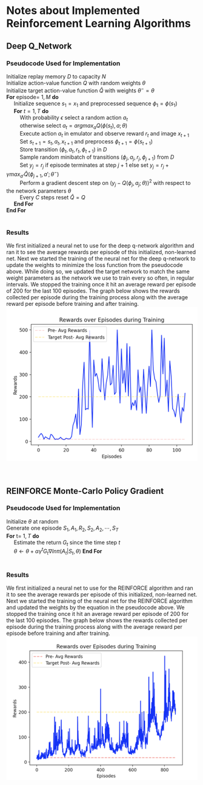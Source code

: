 # Notes about Implemented Reinforcement Learning Algorithms

## Deep Q_Network

### Pseudocode Used for Implementation <br>

Initialize replay memory $D$ to capacity $N$ <br>
Initialize action-value function $Q$ with random weights $\theta$ <br>
Initialize target action-value function $\hat{Q}$ with weights $\theta^{-}=\theta$ <br>
**For** episode= $1, M$ **do** <br>
&nbsp;&nbsp;&nbsp;&nbsp; Initialize sequence $s_1={x_1}$ and preprocessed sequence $\phi_1=\phi(s_1)$<br>
&nbsp;&nbsp;&nbsp;&nbsp; **For** $t=1, T$ **do** <br>
&nbsp;&nbsp;&nbsp;&nbsp;&nbsp;&nbsp;&nbsp;&nbsp; With probability $\epsilon$ select a random action $a_t$ <br>
&nbsp;&nbsp;&nbsp;&nbsp;&nbsp;&nbsp;&nbsp;&nbsp; otherwise select $a_t=argmax_a Q(\phi(s_t), a; \theta)$ <br>
&nbsp;&nbsp;&nbsp;&nbsp;&nbsp;&nbsp;&nbsp;&nbsp; Execute action $a_t$ in emulator and observe reward $r_t$ and image $x_{t+1}$ <br>
&nbsp;&nbsp;&nbsp;&nbsp;&nbsp;&nbsp;&nbsp;&nbsp; Set $s_{t+1}=s_t, a_t, x_{t+1}$ and preprocess $\phi_{t+1}=\phi (s_{t+1})$ <br>
&nbsp;&nbsp;&nbsp;&nbsp;&nbsp;&nbsp;&nbsp;&nbsp; Store transition $(\phi_t, a_t, r_t, \phi_{t+1})$ in $D$ <br>
&nbsp;&nbsp;&nbsp;&nbsp;&nbsp;&nbsp;&nbsp;&nbsp; Sample random minibatch of transitions $(\phi_j, a_j, r_j, \phi_{j+1})$ from $D$ <br>
&nbsp;&nbsp;&nbsp;&nbsp;&nbsp;&nbsp;&nbsp;&nbsp; Set $y_j=r_j$ if episode terminates at step $j+1$ else set $y_j=r_j+\gamma max_{a'} \hat{Q}(\phi_{j+1}, a'; \theta^-)$ <br>
&nbsp;&nbsp;&nbsp;&nbsp;&nbsp;&nbsp;&nbsp;&nbsp; Perform a gradient descent step on $(y_j-Q(\phi_j, a_j; \theta))^2$ with respect to the network parameters $\theta$ <br>
&nbsp;&nbsp;&nbsp;&nbsp;&nbsp;&nbsp;&nbsp;&nbsp; Every $C$ steps reset $\hat{Q}=Q$ <br>
&nbsp;&nbsp;&nbsp;&nbsp; **End For** <br>
**End For** <br>
<br>
### Results <br>
We first initialized a neural net to use for the deep q-network algorithm and ran it to see the average rewards per episode of this initialized, non-learned net. Next we started the training of the neural net for the deep q-network to update the weights to minimize the loss function from the pseudocode above. While doing so, we updated the target network to match the same weight parameters as the network we use to train every so often, in regular intervals. We stopped the training once it hit an average reward per episode of 200 for the last 100 episodes. The graph below shows the rewards collected per episode during the training process along with the average reward per episode before training and after training. <br>
![DQN](DQN_Result.png) <br>
<br>
<br>
## REINFORCE Monte-Carlo Policy Gradient <br>

### Pseudocode Used for Implementation <br>

Initialize $\theta$ at random <br>
Generate one episode $S_1, A_1, R_2, S_2, A_2, \cdots, S_T$ <br>
**For** t= $1, T$ **do** <br>
&nbsp;&nbsp;&nbsp;&nbsp; Estimate the return $G_t$ since the time step $t$ <br>
&nbsp;&nbsp;&nbsp;&nbsp; $\theta \leftarrow \theta + \alpha \gamma^t G_t \nabla ln \pi(A_t|S_t, \theta)$
**End For** <br>
<br>
### Results <br>
We first initialized a neural net to use for the REINFORCE algorithm and ran it to see the average rewards per episode of this initialized, non-learned net. Next we started the training of the neural net for the REINFORCE algorithm and updated the weights by the equation in the pseudocode above. We stopped the training once it hit an average reward per episode of 200 for the last 100 episodes. The graph below shows the rewards collected per episode during the training process along with the average reward per episode before training and after training. <br>
![DQN](REINFORCE_Result.png) <br>
<br>
<br>

